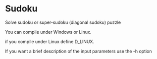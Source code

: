 # Sudoku

Solve sudoku or super-sudoku (diagonal sudoku) puzzle

You can compile under Windows or Linux.

if you compile under Linux define D_LINUX.

If you want a brief description of the input parameters
use the -h option
